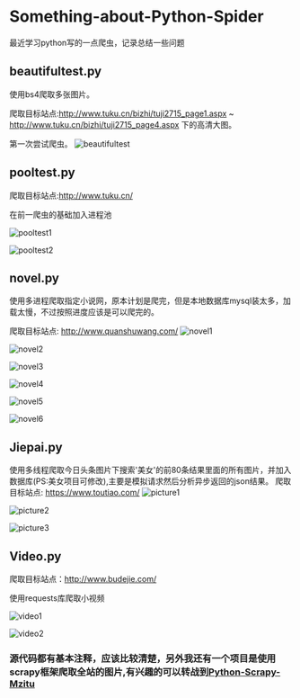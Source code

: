 # Something-about-Python-Spider
最近学习python写的一点爬虫，记录总结一些问题

## beautifultest.py
使用bs4爬取多张图片。

爬取目标站点:http://www.tuku.cn/bizhi/tuji2715_page1.aspx ~ http://www.tuku.cn/bizhi/tuji2715_page4.aspx 下的高清大图。

第一次尝试爬虫。
![beautifultest](https://github.com/Neocou/Something-about-Python-Spider/blob/master/pic/beautifultest1.PNG)

## pooltest.py
爬取目标站点:http://www.tuku.cn/

在前一爬虫的基础加入进程池

![pooltest1](https://github.com/Neocou/Something-about-Python-Spider/blob/master/pic/pooltest1.PNG)

![pooltest2](https://github.com/Neocou/Something-about-Python-Spider/blob/master/pic/pooltest2.PNG)


## novel.py

使用多进程爬取指定小说网，原本计划是爬完，但是本地数据库mysql装太多，加载太慢，不过按照进度应该是可以爬完的。

爬取目标站点: http://www.quanshuwang.com/
![novel1](https://github.com/Neocou/Something-about-Python-Spider/blob/master/pic/novel1.PNG)

![novel2](https://github.com/Neocou/Something-about-Python-Spider/blob/master/pic/novel2.PNG)

![novel3](https://github.com/Neocou/Something-about-Python-Spider/blob/master/pic/novel3.PNG)

![novel4](https://github.com/Neocou/Something-about-Python-Spider/blob/master/pic/novel4.PNG)

![novel5](https://github.com/Neocou/Something-about-Python-Spider/blob/master/pic/novel5.PNG)

![novel6](https://github.com/Neocou/Something-about-Python-Spider/blob/master/pic/novel6.PNG)


## Jiepai.py
使用多线程爬取今日头条图片下搜索'美女'的前80条结果里面的所有图片，并加入数据库(PS:美女项目可修改),主要是模拟请求然后分析异步返回的json结果。
爬取目标站点: https://www.toutiao.com/
![picture1](https://github.com/Neocou/Something-about-Python-Spider/blob/master/pic/picture1.PNG)

![picture2](https://github.com/Neocou/Something-about-Python-Spider/blob/master/pic/picture2.PNG)

![picture3](https://github.com/Neocou/Something-about-Python-Spider/blob/master/pic/picture3.PNG)

## Video.py

爬取目标站点：http://www.budejie.com/

使用requests库爬取小视频

![video1](https://github.com/Neocou/Something-about-Python-Spider/blob/master/pic/video1.PNG)

![video2](https://github.com/Neocou/Something-about-Python-Spider/blob/master/pic/video2.PNG)

### 源代码都有基本注释，应该比较清楚，另外我还有一个项目是使用scrapy框架爬取全站的图片,有兴趣的可以转战到[Python-Scrapy-Mzitu](https://github.com/Neocou/Python-Scrapy-Mzitu)
